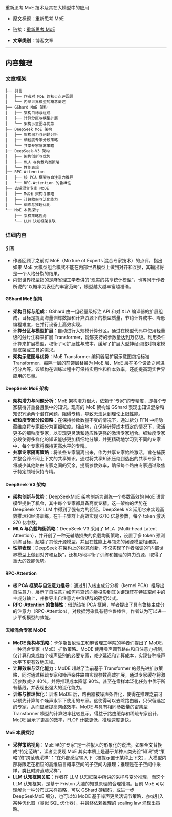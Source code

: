重新思考 MoE 技术及其在大模型中的应用
- 原文标题：重新思考 MoE
- 链接：[重新思考 MoE](https://mp.weixin.qq.com/s/p7C9zXZRY5iE0Q-d8GRkaQ) 

- **文章类别**：博客文章

---

## 内容整理

### 文章框架

```
├── 引言
│   ├── 作者对 MoE 的初步点评回顾
│   └── 内部世界模型的概念阐述
├── GShard MoE 架构
│   ├── 架构目标与组成
│   ├── 计算分区与模型扩展
│   └── 架构示意图与优势
├── DeepSeek MoE 架构
│   ├── 架构潜力与问题分析
│   ├── 细粒度专家分段策略
│   └── 共享专家隔离策略
├── DeepSeek-V3 架构
│   ├── 架构创新与优势
│   ├── MLA 与负载均衡策略
│   └── 性能表现
├── RPC-Attention
│   ├── 核 PCA 框架与自注意力推导
│   └── RPC-Attention 的鲁棒性
├── 去噪混合专家 MoDE
│   ├── MoDE 架构与策略
│   ├── 计算效率与泛化能力
│   └── 训练与推理优化
└── MoE 本质探讨
    ├── 采样策略视角
    └── LLM 认知框架关联
```

### 详细内容

#### 引言
- 作者回顾了之前对 MoE（Mixture of Experts 混合专家技术）的点评，指出如果 MoE 大模型组合模式不能在内部世界模型上做到对齐和互换，其输出将是一个人格分裂的结果。
- 内部世界模型指的是麻省理工学者讲的“现实的共享统计模型”，也等同于作者所说的“以概率为表征的丰富范畴”，模型越大越丰富越准确。

#### GShard MoE 架构
- **架构目标与组成**：GShard 由一组轻量级标注 API 和对 XLA 编译器的扩展组成，目标是提高海量训练数据和计算资源下的模型质量，节约计算成本、降低编程难度，在并行设备上高效实现。
- **计算分区与模型扩展**：自动进行大规模计算分区，通过在模型代码中使用轻量级的分片注释来扩展 Transformer，能够支持的参数量达到万亿级。利用条件计算来扩展模型，权衡了可扩展性与成本，缓解了扩展大型神经网络对特定模型框架或工具的需求。
- **架构示意图与优势**：MoE Transformer 编码器层扩展示意图包括标准 Transformer、每隔一层的前馈层替换为 MoE 层、MoE 层在多个设备之间进行分片等。该架构在训练过程中可保持实用性和样本效率，还能提高现实世界应用的质量。

#### DeepSeek MoE 架构
- **架构潜力与问题分析**：MoE 架构潜力很大，依赖于“专家”的专精度，即每个专家获得非重叠且集中的知识。现有的 MoE 架构如 GShard 表现出知识混杂和知识冗余两个潜在问题，阻碍专精，导致无法达到理论上限性能。
- **细粒度专家分段策略**：在保持参数数量不变的情况下，通过拆分 FFN 中间隐藏维度将专家细分为更细粒度。相应地，在保持计算成本恒定的情况下，激活更多的细粒度专家，以实现更灵活和适应性更强的激活专家组合。细粒度专家分段使得多样化的知识能够更加精细地分解，并更精确地学习到不同的专家中，每个专家将保持更高水平的专精。
- **共享专家隔离策略**：将某些专家隔离出来，作为共享专家始终激活，旨在捕获并整合跨不同上下文的共享知识。通过将共享知识压缩到选出的共享专家中，将减少其他路由专家之间的冗余，提高参数效率，确保每个路由专家通过聚焦于特定领域保持专精。

#### DeepSeek-V3 架构
- **架构创新与优势**：DeepSeekMoE 架构创新为训练一个参数高效的 MoE 语言模型提供了机会，其中每个专家都具备高度专精。这一架构的优势在 DeepSeek V2 LLM 中得到了强有力的验证。DeepSeek V3 延用它来实现高效推理和经济训练，在千卡集群上高效实现 6710 亿总参数，每个 token 激活 370 亿参数。
- **MLA 与负载均衡策略**：DeepSeek-V3 采用了 MLA（Multi-head Latent Attention），并开创了一种无辅助损失的负载均衡策略，设置了多 token 预测训练目标，超越了其他开源模型，并且在性能上与领先的闭源模型相媲美。
- **性能表现**：DeepSeek 在架构上的锐意创新，不仅实现了作者强调的“内部世界模型上做到对齐和互换”，还机巧地平衡了训练和推理的算力资源，取得了重大的效能优势。

#### RPC-Attention
- **核 PCA 框架与自注意力推导**：通过引入核主成分分析（kernel PCA）推导出自注意力，展示了自注意力如何将查询向量投影到其关键矩阵在特征空间中的主成分轴上，并推导出自注意力中值矩阵的确切公式。
- **RPC-Attention 的鲁棒性**：借助该核 PCA 框架，学者提出了具有鲁棒主成分的注意力（RPC-Attention），对数据污染具有韧性鲁棒性。作者认为可以进一步平衡模型的效能。

#### 去噪混合专家 MoDE
- **MoDE 架构与策略**：卡尔斯鲁厄理工和麻省理工学院的学者们提出了 MoDE，一种混合专家（MoE）扩散策略。MoDE 使用噪声调节路由和自注意力机制，仅计算和集成每个噪声级别的必要专家，减少延迟和计算成本，实现各种噪声水平下更有效地去噪。
- **计算效率与泛化能力**：MoDE 超越了当前基于 Transformer 的最先进扩散策略，同时通过稀疏专家和噪声条件路由实现参数高效扩展，通过专家缓存将激活参数减少 40%，并将推理成本降低 90%。甚至在零样本泛化任务中优于所有基线，并表现出强大的泛化能力。
- **训练与推理优化**：训练 MoDE 后，路由器被噪声条件化，使得在推理之前可以预先计算每个噪声水平下使用的专家。这使得可以去除路由器，只保留选定的专家，从而显著提高网络效率。MoDE 与具有相同参数量的密集型 Transformer 模型的计算效率比较显示，得益于路由缓存和稀疏专家设计，MoDE 展示了更高的效率，FLOP 计数更低，推理速度更快。

#### MoE 本质探讨
- **采样策略视角**：MoE 里的“专家”是一种拟人的形象化的说法，如果全文替换成“特定范畴”，读者会发现 MoE 其实本质上是基于某种人类先验“知识”或“策略”的“跨范畴采样”：“在外部感官输入下（被提示置于某种上下文），大模型内部将限定在相应的高维语言概率空间的子空间内推理；推理是在子空间中采样，类比时跨范畴采样”。
- **LLM 认知框架关联**：作者在 LLM 认知框架中所讲的采样与变分推理，而这个 LLM 认知框架，是基于 Friston 大脑的知觉原理的合理推演。目前 MoE 可以理解为一种分布式采样策略，可以 GShard 硬编码，或进一步 DeepSeekMoE 细分，也可以如 MoDE 基于噪声更灵活调节策略，亦或引入某种优化器（类似 SQL 优化器），并最终依赖推理的 scaling law 涌现出策略。
